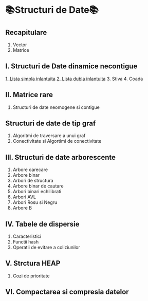 # 📚Structuri de Date📚
## Recapitulare
1. Vector
2. Matrice

## I. Structuri de Date dinamice necontigue
[1. Lista simpla inlantuita]()
[2. Lista dubla inlantuita]()
3. Stiva
4. Coada

## II. Matrice rare
1. Structuri de date neomogene si contigue

## Structuri de date de tip graf
1. Algoritmi de traversare a unui graf
2. Conectivitate si Algortimi de conectivitate

## III. Structuri de date arborescente
1. Arbore oarecare 
2. Arbore binar
3. Arbori de structura
4. Arbore binar de cautare
5. Arbori binari echilibrati
6. Arbori AVL
7. Arbori Rosu si Negru
8. Arbore B

## IV. Tabele de dispersie
1. Caracteristici
2. Functii hash 
3. Operatii de evitare a coliziunilor

## V. Strctura HEAP
1. Cozi de prioritate

## VI. Compactarea si compresia datelor

